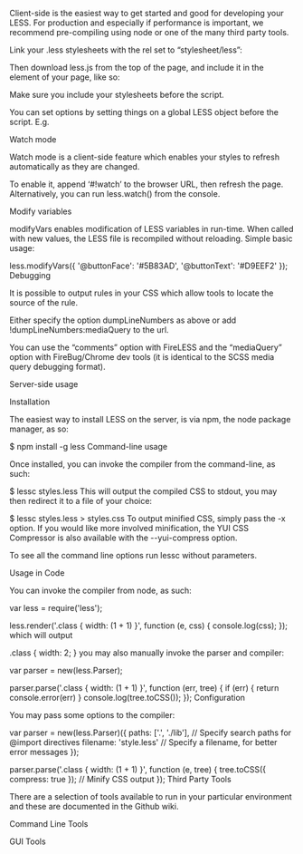 Client-side is the easiest way to get started and good for developing your LESS. For production and especially if performance is important, we recommend pre-compiling using node or one of the many third party tools.

Link your .less stylesheets with the rel set to “stylesheet/less”:

<link rel="stylesheet/less" type="text/css" href="styles.less" />
Then download less.js from the top of the page, and include it in the <head> element of your page, like so:

<script src="less.js" type="text/javascript"></script>
Make sure you include your stylesheets before the script.

You can set options by setting things on a global LESS object before the script. E.g.

<script type="text/javascript">
	less = {
		env: "development", // or "production"
		async: false,       // load imports async
		fileAsync: false,   // load imports async when in a page under
							// a file protocol
		poll: 1000,         // when in watch mode, time in ms between polls
		functions: {},      // user functions, keyed by name
		dumpLineNumbers: "comments", // or "mediaQuery" or "all"
		relativeUrls: false,// whether to adjust url's to be relative
							// if false, url's are already relative to the
							// entry less file
		rootpath: ":/a.com/"// a path to add on to the start of every url
							//resource
	};
</script>
<script src="less.js" type="text/javascript"></script>
Watch mode

Watch mode is a client-side feature which enables your styles to refresh automatically as they are changed.

To enable it, append ‘#!watch’ to the browser URL, then refresh the page. Alternatively, you can run less.watch() from the console.

Modify variables

modifyVars enables modification of LESS variables in run-time. When called with new values, the LESS file is recompiled without reloading. Simple basic usage:

less.modifyVars({
	'@buttonFace': '#5B83AD',
	'@buttonText': '#D9EEF2'
});
Debugging

It is possible to output rules in your CSS which allow tools to locate the source of the rule.

Either specify the option dumpLineNumbers as above or add !dumpLineNumbers:mediaQuery to the url.

You can use the “comments” option with FireLESS and the “mediaQuery” option with FireBug/Chrome dev tools (it is identical to the SCSS media query debugging format).

Server-side usage

Installation

The easiest way to install LESS on the server, is via npm, the node package manager, as so:

$ npm install -g less
Command-line usage

Once installed, you can invoke the compiler from the command-line, as such:

$ lessc styles.less
This will output the compiled CSS to stdout, you may then redirect it to a file of your choice:

$ lessc styles.less > styles.css
To output minified CSS, simply pass the -x option. If you would like more involved minification, the YUI CSS Compressor is also available with the --yui-compress option.

To see all the command line options run lessc without parameters.

Usage in Code

You can invoke the compiler from node, as such:

var less = require('less');

less.render('.class { width: (1 + 1) }', function (e, css) {
	console.log(css);
});
which will output

.class {
	width: 2;
}
you may also manually invoke the parser and compiler:

var parser = new(less.Parser);

parser.parse('.class { width: (1 + 1) }', function (err, tree) {
	if (err) { return console.error(err) }
	console.log(tree.toCSS());
});
Configuration

You may pass some options to the compiler:

var parser = new(less.Parser)({
	paths: ['.', './lib'], // Specify search paths for @import directives
	filename: 'style.less' // Specify a filename, for better error messages
});

parser.parse('.class { width: (1 + 1) }', function (e, tree) {
	tree.toCSS({ compress: true }); // Minify CSS output
});
Third Party Tools

There are a selection of tools available to run in your particular environment and these are documented in the Github wiki.

Command Line Tools

GUI Tools